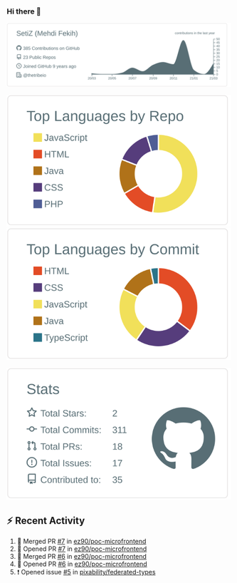 ### Hi there 👋

[![](https://raw.githubusercontent.com/SetiZ/SetiZ/master/profile-summary-card-output/default/0-profile-details.svg)](https://github.com/vn7n24fzkq/github-profile-summary-cards)

[![](https://raw.githubusercontent.com/SetiZ/SetiZ/master/profile-summary-card-output/default/1-repos-per-language.svg)](https://github.com/vn7n24fzkq/github-profile-summary-cards)
[![](https://raw.githubusercontent.com/SetiZ/SetiZ/master/profile-summary-card-output/default/2-most-commit-language.svg)](https://github.com/vn7n24fzkq/github-profile-summary-cards)

[![](https://raw.githubusercontent.com/SetiZ/SetiZ/master/profile-summary-card-output/default/3-stats.svg)](https://github.com/vn7n24fzkq/github-profile-summary-cards)


## :zap: Recent Activity	

<!--START_SECTION:activity-->
1. 🎉 Merged PR [#7](https://github.com/ez90/poc-microfrontend/pull/7) in [ez90/poc-microfrontend](https://github.com/ez90/poc-microfrontend)
2. 💪 Opened PR [#7](https://github.com/ez90/poc-microfrontend/pull/7) in [ez90/poc-microfrontend](https://github.com/ez90/poc-microfrontend)
3. 🎉 Merged PR [#6](https://github.com/ez90/poc-microfrontend/pull/6) in [ez90/poc-microfrontend](https://github.com/ez90/poc-microfrontend)
4. 💪 Opened PR [#6](https://github.com/ez90/poc-microfrontend/pull/6) in [ez90/poc-microfrontend](https://github.com/ez90/poc-microfrontend)
5. ❗️ Opened issue [#5](https://github.com/pixability/federated-types/issues/5) in [pixability/federated-types](https://github.com/pixability/federated-types)
<!--END_SECTION:activity-->

<!--
**SetiZ/SetiZ** is a ✨ _special_ ✨ repository because its `README.md` (this file) appears on your GitHub profile.

Here are some ideas to get you started:

- 🔭 I’m currently working on ...
- 🌱 I’m currently learning ...
- 👯 I’m looking to collaborate on ...
- 🤔 I’m looking for help with ...
- 💬 Ask me about ...
- 📫 How to reach me: ...
- 😄 Pronouns: ...
- ⚡ Fun fact: ...
-->
